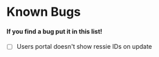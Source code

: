 # Known Bugs

#### If you find a bug put it in this list!

- [ ] Users portal doesn't show ressie IDs on update
